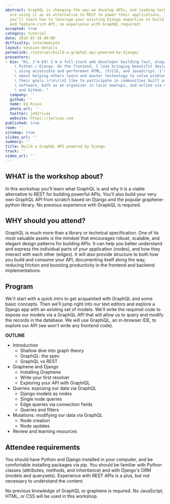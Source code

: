 ```yaml
---
abstract: GraphQL is changing the way we develop APIs, and leading tech companies
  are using it as an alternative to REST to power their applications. In this workshop
  you'll learn how to leverage your existing Django expertise to build a powerful
  and feature-rich API, no experience with GraphQL required!
accepted: true
category: tutorial
date: 2016-07-18 09:00
difficulty: Intermediate
layout: session-details
permalink: /tutorial/build-a-graphql-api-powered-by-django/
presenters:
- bio: "Hi, I'm Ed! I'm a full-stack web developer building fast, elegant sites with\
    \ Python / Django. On the frontend, I love bringing beautiful designs to life\
    \ using accessible and performant HTML, (S)CSS, and JavaScript. I'm passionate\
    \ about helping others learn and master technology to solve problems and achieve\
    \ their goals.\r\n\r\nI like to participate in communities built around open source\
    \ software, both as an organizer in local meetups, and online via mailing lists\
    \ and GitHub. "
  company: ''
  github: ''
  name: Ed Rivas
  photo_url: ''
  twitter: je92rivas
  website: https://jerivas.com
published: true
room: ''
sitemap: true
slides_url: ''
summary: ''
title: Build a GraphQL API powered by Django
track: ''
video_url: ''
---
```


## WHAT is the workshop about?
In this workshop you'll learn what GraphQL is and why it is a viable alternative to REST for building powerful APIs. You'll also build your very own GraphQL API from scratch based on Django and the popular graphene-python library. No previous experience with GraphQL is required.

## WHY should you attend?
GraphQL is much more than a library or technical specification. One of its most valuable assets is the mindset that encourages robust, scalable, and elegant design patterns for building APIs. It can help you better understand and express the individual parts of your application (nodes), and how they interact with each other (edges). It will also provide structure to both how you build and consume your API, documenting itself along the way, reducing friction and boosting productivity in the frontend and backend implementations.

## Program
We'll start with a quick intro to get acquainted with GraphQL and some basic concepts. Then we'll jump right into our text editors and explore a Django app with an existing set of models. We'll write the required code to expose our models via a GraphQL API that will allow us to query and modify the records in the database. We will use GraphiQL, an in-browser IDE, to explore our API (we won't write any frontend code).

**OUTLINE**

- Introduction
  - Shallow dive into graph theory
  - GraphQL: the spec
  - GraphQL vs REST
- Graphene and Django
  - Installing Graphene
  - Write your first resolver
  - Exploring your API with GraphiQL
- Queries: exposing our data via GraphQL
  - Django models as nodes
  - Single node queries
  - Edge queries via connection fields
  - Queries and filters
- Mutations: modifying our data via GraphQL
  - Node creation
  - Node updates
- Review and learning resources

## Attendee requirements
You should have Python and Django installed in your computer, and be comfortable installing packages via pip. You should be familiar with Python classes (attributes, methods, and inheritance) and with Django's ORM (models and querysets). Experience with REST APIs is a plus, but not necessary to understand the content.

No previous knowledge of GraphQL or graphene is required. No JavaScript, HTML, or CSS will be used in this workshop.